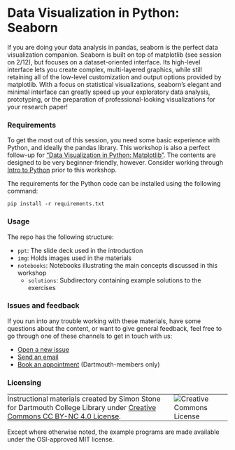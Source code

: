 # Data Visualization in Python: Seaborn

If you are doing your data analysis in pandas, seaborn is the perfect data visualization companion. Seaborn is built on top of matplotlib (see session on 2/12), but focuses on a dataset-oriented interface. Its high-level interface lets you create complex, multi-layered graphics, while still retaining all of the low-level customization and output options provided by matplotlib. With a focus on statistical visualizations, seaborn’s elegant and minimal interface can greatly speed up your exploratory data analysis, prototyping, or the preparation of professional-looking visualizations for your research paper!

### Requirements

To get the most out of this session, you need some basic experience with Python, and ideally the pandas library. This workshop is also a perfect follow-up for [“Data Visualization in Python: Matplotlib”](https://git.dartmouth.edu/lib-digital-strategies/RDS/workshops/computational-tools/data-viz-matplotlib). The contents are designed to be very beginner-friendly, however. Consider working through [Intro to Python](https://git.dartmouth.edu/lib-digital-strategies/RDS/workshops/computational-tools/intro-to-python) prior to this workshop.

The requirements for the Python code can be installed using the following command:

```
pip install -r requirements.txt
```

### Usage

The repo has the following structure:

- `ppt`: The slide deck used in the introduction
- `img`: Holds images used in the materials
- `notebooks`: Notebooks illustrating the main concepts discussed in this workshop
  - `solutions`: Subdirectory containing example solutions to the exercises

### Issues and feedback

If you run into any trouble working with these materials, have some questions about the content, or want to give general feedback, feel free to go through one of these channels to get in touch with us:

- [Open a new issue](https://git.dartmouth.edu/lib-digital-strategies/RDS/workshops/computational-tools/data-viz-matplotlib/-/issues)
- [Send an email](mailto:researchdatahelp@groups.dartmouth.edu)
- [Book an appointment](https://libcal.dartmouth.edu/appointments?lid=3991&g=12688) (Dartmouth-members only)

### Licensing

<table>
<tbody>
  <tr>
    <td style="padding:0px;border-width:0px;vertical-align:center">
    Instructional materials created by Simon Stone for Dartmouth College Library under <a href="https://creativecommons.org/licenses/by/4.0/">Creative Commons CC BY-NC 4.0 License</a>.
    </td>
    <td style="padding:0 0 0 1em;border-width:0px;vertical-align:center"><img alt="Creative Commons License" src="https://i.creativecommons.org/l/by/4.0/88x31.png"/></td>
  </tr>
</tbody>
</table>

Except where otherwise noted, the example programs are made available under the OSI-approved MIT license.